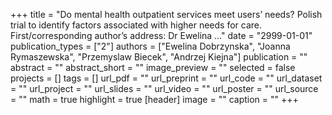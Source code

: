 +++
title = "Do mental health outpatient services meet users’ needs? Polish trial to identify factors associated with higher needs for care. First/corresponding author’s address: Dr Ewelina …"
date = "2999-01-01"
publication_types = ["2"]
authors = ["Ewelina Dobrzynska", "Joanna Rymaszewska", "Przemyslaw Biecek", "Andrzej Kiejna"]
publication = ""
abstract = ""
abstract_short = ""
image_preview = ""
selected = false
projects = []
tags = []
url_pdf = ""
url_preprint = ""
url_code = ""
url_dataset = ""
url_project = ""
url_slides = ""
url_video = ""
url_poster = ""
url_source = ""
math = true
highlight = true
[header]
image = ""
caption = ""
+++
